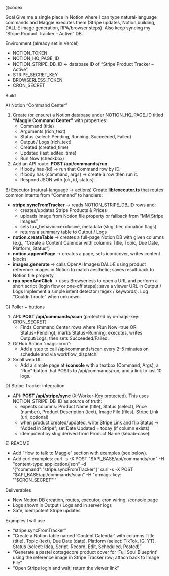 @codex

Goal
Give me a single place in Notion where I can type natural-language commands and Maggie executes them (Stripe updates, Notion building, DALL·E image generation, RPA/browser steps). Also keep syncing my “Stripe Product Tracker – Active” DB.

Environment (already set in Vercel)
- NOTION_TOKEN
- NOTION_HQ_PAGE_ID
- NOTION_STRIPE_DB_ID  ← database ID of “Stripe Product Tracker – Active”
- STRIPE_SECRET_KEY
- BROWSERLESS_TOKEN
- CRON_SECRET

Build

A) Notion “Command Center”
1) Create (or ensure) a Notion database under NOTION_HQ_PAGE_ID titled **“Maggie Command Center”** with properties:
   - Command (title)
   - Arguments (rich_text)
   - Status (select: Pending, Running, Succeeded, Failed)
   - Output / Logs (rich_text)
   - Created (created_time)
   - Updated (last_edited_time)
   - Run Now (checkbox)
2) Add an API route: **POST /api/commands/run**
   - If body has {id} → run that Command row by ID.
   - If body has {command, args} → create a row then run it.
   - Respond JSON with {ok, id, status}.

B) Executor (natural-language → actions)
Create **lib/executor.ts** that routes common intents from “Command” to handlers:
   - **stripe.syncFromTracker** → reads NOTION_STRIPE_DB_ID rows and:
     * creates/updates Stripe Products & Prices
     * uploads image from Notion file property or fallback from “MM Stripe Images”
     * sets tax_behavior=exclusive, metadata (slug, tier, donation flags)
     * returns a summary table to Output / Logs
   - **notion.createTable** → creates a full-page Notion DB with given columns (e.g., “Create a Content Calendar with columns Title, Topic, Due Date, Platform, Status”)
   - **notion.appendPage** → creates a page, sets icon/cover, writes content blocks
   - **images.generate** → calls OpenAI Images/DALL·E using product reference images in Notion to match aesthetic; saves result back to Notion file property
   - **rpa.openAndClick** → uses Browserless to open a URL and perform a short script (login flow or one-off steps); save a viewer URL in Output / Logs
Implement a simple intent detector (regex / keywords). Log “Couldn’t route” when unknown.

C) Poller + buttons
1) API: **POST /api/commands/scan** (protected by x-mags-key: CRON_SECRET)
   - Finds Command Center rows where (Run Now=true OR Status=Pending), marks Status=Running, executes, writes Output/Logs, then sets Succeeded/Failed.
2) GitHub Action “mags-cron”:
   - Add a step to call /api/commands/scan every 2–5 minutes on schedule and via workflow_dispatch.
3) Small web UI:
   - Add a simple page at **/console** with a textbox (Command, Args), a “Run” button that POSTs to /api/commands/run, and a link to last 10 logs.

D) Stripe Tracker integration
- API: **POST /api/stripe/sync** (X-Worker-Key protected). This uses NOTION_STRIPE_DB_ID as source of truth:
  * expects columns: Product Name (title), Status (select), Price (number), Product Description (text), Image File (files), Stripe Link (url, optional)
  * when product created/updated, write Stripe Link and flip Status → “Added in Stripe”; set Date Updated = today (if column exists)
  * idempotent by slug derived from Product Name (kebab-case)

E) README
- Add “How to talk to Maggie” section with examples (see below).
- Add curl examples:
  curl -s -X POST "$API_BASE/api/commands/run" -H "content-type: application/json" -d '{"command":"stripe.syncFromTracker"}'
  curl -s -X POST "$API_BASE/api/commands/scan" -H "x-mags-key: '"$CRON_SECRET"'"

Deliverables
- New Notion DB creation, routes, executor, cron wiring, /console page
- Logs shown in Output / Logs and in server logs
- Safe, idempotent Stripe updates

Examples I will use
- “stripe.syncFromTracker”
- “Create a Notion table named ‘Content Calendar’ with columns Title (title), Topic (text), Due Date (date), Platform (select: TikTok, IG, YT), Status (select: Idea, Script, Record, Edit, Scheduled, Posted)”
- “Generate a pastel cottagecore product cover for ‘Full Soul Blueprint’ using the reference image in Stripe Tracker row; attach back to Image File”
- “Open Stripe login and wait; return the viewer link”

